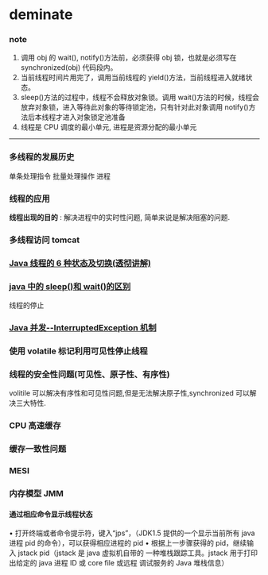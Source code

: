 # deminate

### note

1. 调用 obj 的 wait(), notify()方法前，必须获得 obj 锁，也就是必须写在 synchronized(obj) 代码段内。
2. 当前线程时间片用完了，调用当前线程的 yield()方法，当前线程进入就绪状态。
3. sleep()方法的过程中，线程不会释放对象锁。调用 wait()方法的时候，线程会放弃对象锁，进入等待此对象的等待锁定池，只有针对此对象调用 notify()方法后本线程才进入对象锁定池准备
4. 线程是 CPU 调度的最小单元, 进程是资源分配的最小单元

---

### 多线程的发展历史

单条处理指令
批量处理操作
进程

### 线程的应用

**线程出现的目的** : 解决进程中的实时性问题, 简单来说是解决阻塞的问题.


### 多线程访问 tomcat

### [Java 线程的 6 种状态及切换(透彻讲解)](https://blog.csdn.net/pange1991/article/details/53860651/)

### [java 中的 sleep()和 wait()的区别](https://www.cnblogs.com/hongten/p/hongten_java_sleep_wait.html)

线程的停止

### [Java 并发--InterruptedException 机制](https://blog.csdn.net/meiliangdeng1990/article/details/80559012)

### 使用 volatile 标记利用可见性停止线程

### 线程的安全性问题(可见性、原子性、有序性)

volitile 可以解决有序性和可见性问题,但是无法解决原子性,synchronized 可以解决三大特性.

### CPU 高速缓存

### 缓存一致性问题

### MESI

### 内存模型 JMM

#### 通过相应命令显示线程状态

• 打开终端或者命令提示符，键入“jps”，（JDK1.5 提供的一个显示当前所有 java
进程 pid 的命令），可以获得相应进程的 pid
• 根据上一步骤获得的 pid，继续输入 jstack pid（jstack 是 java 虚拟机自带的
一种堆栈跟踪工具。jstack 用于打印出给定的 java 进程 ID 或 core file 或远程
调试服务的 Java 堆栈信息）
